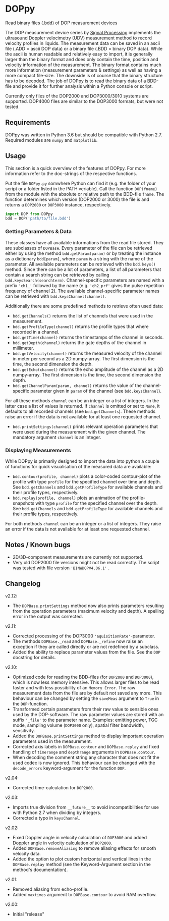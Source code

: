 # DOPpy
Read binary files (.bdd) of DOP measurement devices

The DOP measurement device series by [Signal Processing](https://www.signal-processing.com/) implements the ultrasound Doppler velocimetry (UDV) measurement method to record velocity profiles in liquids. The measurement data can be saved in an ascii file (.ADD = ascii DOP data) or a binary file (.BDD = binary DOP data). While the ascii is human readable and relatively easy to import, it is generally larger than the binary format and does only contain the time, position and velocity information of the measurement. The binary format contains much more information (measurement parameters & settings) as well as having a more compact file-size. The downside is of course that the binary structure has to be decoded. The job of DOPpy is to read the binary data of a BDD-file and provide it for further analysis within a Python console or script. 

Currently only files of the DOP2000 and DOP3000/3010 systems are supported. DOP4000 files are similar to the DOP3000 formats, but were not tested.

## Requirements
DOPpy was written in Python 3.6 but should be compatible with Python 2.7. Required modules are `numpy` and `matplotlib`.

## Usage
This section is a quick overview of the features of DOPpy. For more information refer to the doc-strings of the respective functions.

Put the file `DOPpy.py` somwhere Python can find it (e.g. the folder of your script or a folder listed in the PATH veriable). Call the function `DOP(fname)` from the module with the absolute or relative path to the BDD-file `fname`. The function determines which version (DOP2000 or 3000) the file is and returns a `DOP2000` or `DOP3000` instance, respectively.

```python
import DOP from DOPpy
bdd = DOP('path/to/file.bdd')
```

### Getting Parameters & Data
These classes have all available informations from the read file stored. They are subclasses of `DOPBase`. Every parameter of the file can be retrieved either by using the method `bdd.getParam(param)` or by treating the instance as a dictionary `bdd[param]`, where `param` is a string with the name of the parameter. All available parameters can be retrieved with the `bdd.keys()` method. Since there can be a lot of parameters, a list of all parameters that contain a search string can be retrieved by calling ``bdd.keysSearch(searchterm)``. Channel-specific parameters are named with a prefix `'ch1_'` followed by the name (e.g. `'ch2_prf'` gives the pulse repetition frequency of channel 2). The available channel-specific parameter names can be retrieved with `bdd.keysChannel(channel)`.

Additionally there are some predefined methods to retrieve often used data:

- `bdd.getChannels()` returns the list of channels that were used in the measurement.
- `bdd.getProfileType(channel)` returns the profile types that where recorded in a channel.
- `bdd.getTime(channel)` returns the timestamps of the channel in seconds.
- `bdd.getDepth(channel)` returns the gate depths of the channel in millimeter.
- `bdd.getVelocity(channel)` returns the measured velocity of the channel in meter per second as a 2D numpy-array. The first dimension is the time, the second dimension the depth.
- `bdd.getEcho(channel)` returns the echo amplitude of the channel as a 2D numpy-array. The first dimension is the time, the second dimension the depth.
- `bdd.getChannelParam(param, channel)` returns the value of the channel-specific parameter given in `param` of the channel (see `bdd.keysChannel`).

For all these methods `channel` can be an integer or a list of integers. In the latter case a list of values is returned. If `channel` is omitted or set to `None`, it defaults to all recorded channels (see `bdd.getChannels`). These methods raise an error if the data is not available for at least one requested channel.

- `bdd.printSettings(channel)` prints relevant operation parameters that were used during the measurement with the given channel. The mandatory argument `channel` is an integer.

### Displaying Measurements
While DOPpy is primarily designed to import the data into python a couple of functions for quick visualisation of the measured data are available:

- `bdd.contour(profile, channel)` plots a color-coded contour-plot of the profile with type `profile` for the specified channel over time and depth. See `bdd.getChannels` and `bdd.getProfileType` for available channels and their profile types, respectively.
- `bdd.replay(profile, channel)` plots an animation of the profile-snapshots with type `profile` for the specified channel over the depth. See `bdd.getChannels` and `bdd.getProfileType` for available channels and their profile types, respectively.

For both methods `channel` can be an integer or a list of integers. They raise an error if the data is not available for at least one requested channel.


## Notes / Known bugs
- 2D/3D-component measurements are currently not supported.
- Very old DOP2000 file versions might not be read correctly. The script was tested with file version `'BINWDOPV4.06.1'` .

## Changelog
v2.12:
- The `DOPBase.printSettings` method now also prints parameters resulting from the operation parameters (maximum velocity and depth). A spelling error in the output was corrected.
      
v2.11:
- Corrected processing of the DOP3000 `'aquisitionRate'`-parameter.
- The methods `DOPBase._read` and `DOPBase._refine` now raise an exception if they are called directly or are not redefined by a subclass.
- Added the ability to replace parameter values from the file. See the `DOP` docstring for details.
      
v2.10:
- Optimized code for reading the BDD-files (for `DOP2000` and `DOP3000`), which is now less memory intensive. This allows larger files to be read faster and with less possibility of an `Memory Error`. The raw measurement data from the file are by default not saved any more. This behaviour can be changed by setting the `saveMeas` argument to `True` in the `DOP`-function.
- Transformed certain parameters from their raw value to sensible ones used by the DOP-software. The raw parameter values are stored with an suffix `'_file'` to the parameter name. Examples: emitting power, TGC mode, sampling volume (`DOP3000` only), spatial filter bandwidth, sensitivity. 
- Added the `DOPBase.printSettings` method to display important operation parameters used in the measurement.
- Corrected axis labels in `DOPBase.contour` and `DOPBase.replay` and fixed handling of `timerange` and `depthrange` arguments  in `DOPBase.contour`.
- When decoding the comment string any character that does not fit the used codec is now ignored. This behaviour can be changed with the `decode_errors` keyword-argument for the function `DOP`.
      
v2.04:
- Corrected time-calculation for `DOP2000`.

v2.03:
- Imports true division from `__future__` to avoid incompatibilities for use with Python 2.7 when dividing by integers.
- Corrected a typo in `keysChannel`.
    
v2.02:
- Fixed Doppler angle in velocity calculation of `DOP3000` and added Doppler angle in velocity calculation of `DOP2000`.
- Added `DOPBase.removeAliasing` to remove aliasing effects for smooth velocity data.
- Added the option to plot custom horizontal and vertical lines in the `DOPBase.replay` method (see the Keyword-Argument section in the method's documentation).

v2.01:
- Removed aliasing from echo-profile.
- Added `maxtimes` argument to `DOPBase.contour` to avoid RAM overflow.

v2.00:
- Initial "release"
